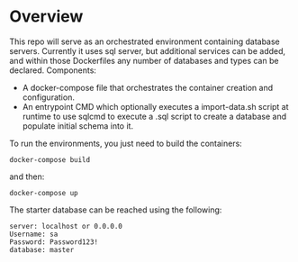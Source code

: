 # Overview

This repo will serve as an orchestrated environment containing database servers.  Currently it uses sql server, but additional services can be added, and within those Dockerfiles any number of databases and types can be declared.  Components:
* A docker-compose file that orchestrates the container creation and configuration.
* An entrypoint CMD which optionally executes a import-data.sh script at runtime to use sqlcmd to execute a .sql script to create a database and populate initial schema into it.

To run the environments, you just need to build the containers:
```
docker-compose build
```
and then:
```
docker-compose up
```

The starter database can be reached using the following:
```
server: localhost or 0.0.0.0
Username: sa
Password: Password123!
database: master
```

